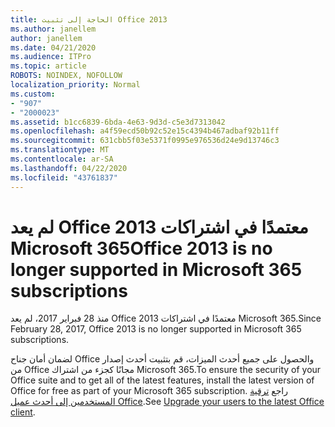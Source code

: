 ```yaml
---
title: الحاجة إلى تثبيت Office 2013
ms.author: janellem
author: janellem
ms.date: 04/21/2020
ms.audience: ITPro
ms.topic: article
ROBOTS: NOINDEX, NOFOLLOW
localization_priority: Normal
ms.custom:
- "907"
- "2000023"
ms.assetid: b1cc6839-6bda-4e63-9d3d-c5e3d7313042
ms.openlocfilehash: a4f59ecd50b92c52e15c4394b467adbaf92b11ff
ms.sourcegitcommit: 631cbb5f03e5371f0995e976536d24e9d13746c3
ms.translationtype: MT
ms.contentlocale: ar-SA
ms.lasthandoff: 04/22/2020
ms.locfileid: "43761837"
---
```

# <a name="office-2013-is-no-longer-supported-in-microsoft-365-subscriptions"></a><span data-ttu-id="b6f23-102">لم يعد Office 2013 معتمدًا في اشتراكات Microsoft 365</span><span class="sxs-lookup"><span data-stu-id="b6f23-102">Office 2013 is no longer supported in Microsoft 365 subscriptions</span></span>

<span data-ttu-id="b6f23-103">منذ 28 فبراير 2017، لم يعد Office 2013 معتمدًا في اشتراكات Microsoft 365.</span><span class="sxs-lookup"><span data-stu-id="b6f23-103">Since February 28, 2017, Office 2013 is no longer supported in Microsoft 365 subscriptions.</span></span>
  
<span data-ttu-id="b6f23-104">لضمان أمان جناح Office والحصول على جميع أحدث الميزات، قم بتثبيت أحدث إصدار من Office مجانًا كجزء من اشتراك Microsoft 365.</span><span class="sxs-lookup"><span data-stu-id="b6f23-104">To ensure the security of your Office suite and to get all of the latest features, install the latest version of Office for free as part of your Microsoft 365 subscription.</span></span> <span data-ttu-id="b6f23-105">راجع [ترقية المستخدمين إلى أحدث عميل Office](https://docs.microsoft.com/office365/admin/setup/upgrade-users-to-latest-office-client).</span><span class="sxs-lookup"><span data-stu-id="b6f23-105">See [Upgrade your users to the latest Office client](https://docs.microsoft.com/office365/admin/setup/upgrade-users-to-latest-office-client).</span></span>
  